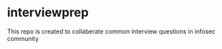 # interviewprep
This repo is created to collaberate common interview questions in infosec community
